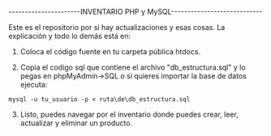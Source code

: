 
----------------------INVENTARIO PHP y MySQL----------------------------

Este es el repositorio por si hay actualizaciones y esas cosas. La explicación y todo lo demás está en:

  

1. Coloca el código fuente en tu carpeta pública htdocs.


2. Copia el codigo sql que contiene el archivo "db_estructura.sql" y lo pegas en 
    phpMyAdmin->SQL o si quieres importar la base de datos ejecuta:

`mysql -u tu_usuario -p < ruta\de\db_estructura.sql`

  

3. Listo, puedes navegar por el inventario donde puedes crear, leer, actualizar y eliminar un producto.